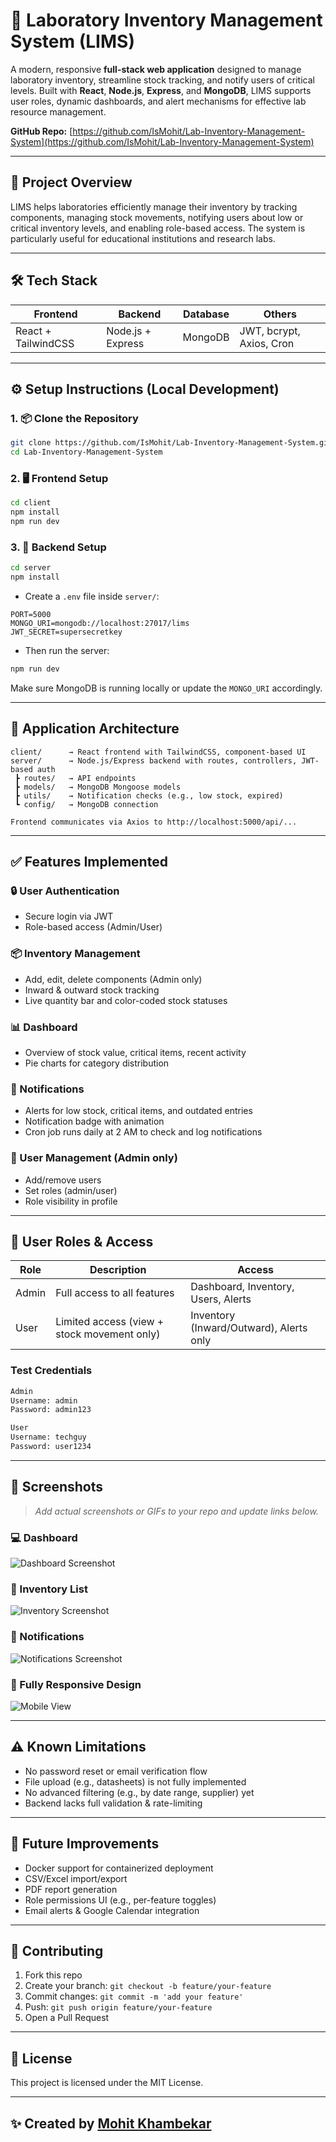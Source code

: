 # 🧪 Laboratory Inventory Management System (LIMS)

A modern, responsive **full-stack web application** designed to manage laboratory inventory, streamline stock tracking, and notify users of critical levels. Built with **React**, **Node.js**, **Express**, and **MongoDB**, LIMS supports user roles, dynamic dashboards, and alert mechanisms for effective lab resource management.

**GitHub Repo:** [https://github.com/IsMohit/Lab-Inventory-Management-System](https://github.com/IsMohit/Lab-Inventory-Management-System)

---

## 🚀 Project Overview

LIMS helps laboratories efficiently manage their inventory by tracking components, managing stock movements, notifying users about low or critical inventory levels, and enabling role-based access. The system is particularly useful for educational institutions and research labs.

---

## 🛠️ Tech Stack

| Frontend            | Backend            | Database   | Others                     |
|---------------------|--------------------|------------|----------------------------|
| React + TailwindCSS | Node.js + Express  | MongoDB    | JWT, bcrypt, Axios, Cron   |

---

## ⚙️ Setup Instructions (Local Development)

### 1. 📦 Clone the Repository

```bash
git clone https://github.com/IsMohit/Lab-Inventory-Management-System.git
cd Lab-Inventory-Management-System
```

### 2. 🖥 Frontend Setup

```bash
cd client
npm install
npm run dev
```

### 3. 🔧 Backend Setup

```bash
cd server
npm install
```

- Create a `.env` file inside `server/`:

```env
PORT=5000
MONGO_URI=mongodb://localhost:27017/lims
JWT_SECRET=supersecretkey
```

- Then run the server:

```bash
npm run dev
```

Make sure MongoDB is running locally or update the `MONGO_URI` accordingly.

---

## 🧱 Application Architecture

```
client/      → React frontend with TailwindCSS, component-based UI
server/      → Node.js/Express backend with routes, controllers, JWT-based auth
 ┣ routes/   → API endpoints
 ┣ models/   → MongoDB Mongoose models
 ┣ utils/    → Notification checks (e.g., low stock, expired)
 ┗ config/   → MongoDB connection

Frontend communicates via Axios to http://localhost:5000/api/...
```

---

## ✅ Features Implemented

### 🔒 User Authentication
- Secure login via JWT
- Role-based access (Admin/User)

### 📦 Inventory Management
- Add, edit, delete components (Admin only)
- Inward & outward stock tracking
- Live quantity bar and color-coded stock statuses

### 📊 Dashboard
- Overview of stock value, critical items, recent activity
- Pie charts for category distribution

### 🔔 Notifications
- Alerts for low stock, critical items, and outdated entries
- Notification badge with animation
- Cron job runs daily at 2 AM to check and log notifications

### 👥 User Management (Admin only)
- Add/remove users
- Set roles (admin/user)
- Role visibility in profile

---

## 👤 User Roles & Access

| Role   | Description                                     | Access                                  |
|--------|-------------------------------------------------|-----------------------------------------|
| Admin  | Full access to all features                     | Dashboard, Inventory, Users, Alerts     |
| User   | Limited access (view + stock movement only)     | Inventory (Inward/Outward), Alerts only |

### Test Credentials

```txt
Admin
Username: admin
Password: admin123

User
Username: techguy
Password: user1234
```

---

## 📸 Screenshots

> _Add actual screenshots or GIFs to your repo and update links below._

### 💻 Dashboard  
![Dashboard Screenshot](https://github.com/IsMohit/Lab-Inventory-Management-System/blob/main/dashboard.gif)

### 🧾 Inventory List  
![Inventory Screenshot](https://github.com/IsMohit/Lab-Inventory-Management-System/blob/main/inventory.gif)

### 🔔 Notifications  
![Notifications Screenshot](https://github.com/IsMohit/Lab-Inventory-Management-System/blob/main/notification.gif)

### 📱 Fully Responsive Design  
![Mobile View](https://github.com/IsMohit/Lab-Inventory-Management-System/blob/main/mobile-view.gif)

---

## ⚠️ Known Limitations

- No password reset or email verification flow
- File upload (e.g., datasheets) is not fully implemented
- No advanced filtering (e.g., by date range, supplier) yet
- Backend lacks full validation & rate-limiting

---

## 🔮 Future Improvements

- Docker support for containerized deployment
- CSV/Excel import/export
- PDF report generation
- Role permissions UI (e.g., per-feature toggles)
- Email alerts & Google Calendar integration

---

## 🤝 Contributing

1. Fork this repo
2. Create your branch: `git checkout -b feature/your-feature`
3. Commit changes: `git commit -m 'add your feature'`
4. Push: `git push origin feature/your-feature`
5. Open a Pull Request

---

## 📄 License

This project is licensed under the MIT License.

---

## ✨ Created by [Mohit Khambekar](https://github.com/IsMohit)
